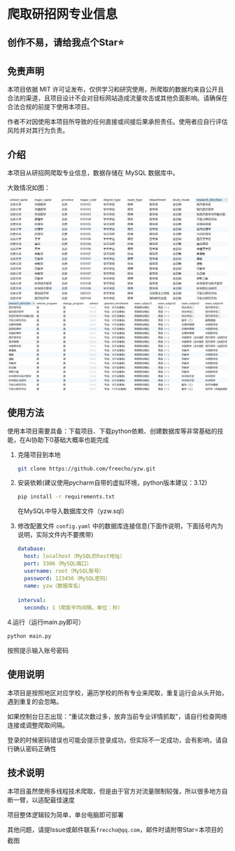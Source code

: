 # 爬取研招网专业信息
## 创作不易，请给我点个Star⭐️

## 免责声明
本项目依据 MIT 许可证发布，仅供学习和研究使用，所爬取的数据均来自公开且合法的渠道，且项目设计不会对目标网站造成流量攻击或其他负面影响。请确保在合法合规的前提下使用本项目。

作者不对因使用本项目所导致的任何直接或间接后果承担责任。使用者应自行评估风险并对其行为负责。

## 介绍
本项目从研招网爬取专业信息，数据存储在 MySQL 数据库中。

大致情况如图：

![截图1](img/screenshot1.png)
![截图2](img/screenshot2.png)

## 使用方法
使用本项目需要具备：下载项目、下载python依赖、创建数据库等非常基础的技能，在Ai协助下0基础大概率也能完成

1. 克隆项目到本地
   ```bash
   git clone https://github.com/freecho/yzw.git
   ```
2. 安装依赖(建议使用pycharm自带的虚拟环境，python版本建议：3.12)
   ```bash
   pip install -r requirements.txt
   ```
   在MySQL中导入数据库文件（yzw.sql）


3. 修改配置文件 `config.yaml` 中的数据库连接信息(下面作说明，下面括号内为说明，实际文件内不要携带)
   ```yaml
   database:
     host: localhost（MySQL的host地址）
     port: 3306（MySQL端口）
     username: root（MySQL账号）
     password: 123456（MySQL密码）
     name: yzw（数据库名）
   
   interval:
     seconds: 1（爬取平均间隔，单位：秒）
   ```
   
4.运行（运行main.py即可）
   ```bash
   python main.py
   ```
按照提示输入账号密码

## 使用说明
本项目是按照地区对应学校，遍历学校的所有专业来爬取，重复运行会从头开始，遇到重复的会忽略。

如果控制台日志出现：“重试次数过多，放弃当前专业详情抓取"，请自行检查网络连接或调整爬取间隔。

登录的时候密码错误也可能会提示登录成功，但实际不一定成功，会有影响，请自行确认密码正确性


## 技术说明
本项目虽然使用多线程技术爬取，但是由于官方对流量限制较强，所以很多地方自断一臂，以适配最佳速度

项目整体逻辑较为简单，单台电脑即可部署

其他问题，请提Issue或邮件联系`freccho@qq.com`，邮件时请附带Star⭐️本项目的截图
